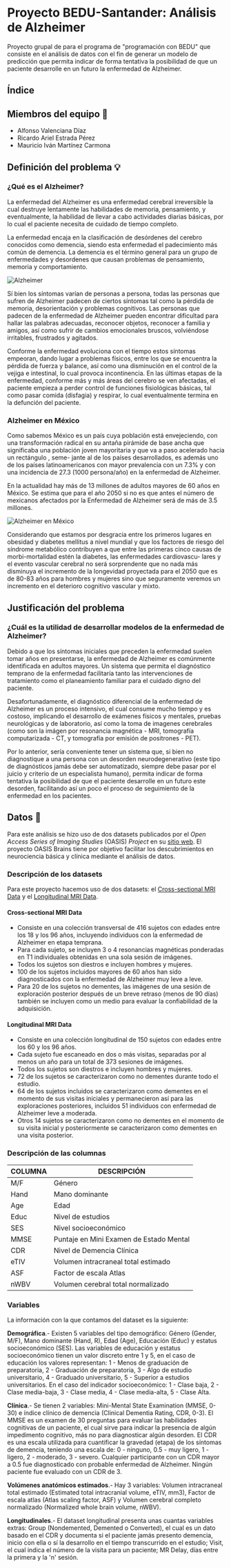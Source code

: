 # Proyecto BEDU-Santander: Análisis de Alzheimer

Proyecto grupal de para el programa de "programación con BEDU" que consiste en el análisis de datos con el fin de generar un modelo de predicción que permita indicar de forma tentativa la posibilidad de que un paciente desarrolle en un futuro la enfermedad de Alzheimer.

## Índice


## Miembros del equipo 👥

* Alfonso Valenciana Díaz
* Ricardo Ariel Estrada Pérez
* Mauricio Iván Martínez Carmona

## Definición del problema 💡

### ¿Qué es el Alzheimer?
La enfermedad del Alzheimer es una enfermedad cerebral irreversible la cual destruye lentamente las habilidades de memoria, pensamiento, y eventualmente, la habilidad de llevar a cabo actividades diarias básicas, por lo cual el paciente necesita de cuidado de tiempo completo.

La enfermedad encaja en la clasificación de desórdenes del cerebro conocidos como demencia, siendo esta enfermedad el padecimiento más común de demencia. La demencia es el término general para un grupo de enfermedades y desordenes que causan problemas de pensamiento, memoria y comportamiento.

![Alzheimer](https://di-capacitados.com/images/easyblog_articles/84/b2ap3_large_alzeimer-demencia-senil.jpg)

Sí bien los síntomas varían de personas a persona, todas las personas que sufren de Alzheimer padecen de ciertos síntomas tal como la pérdida de memoria, desorientación y problemas cognitivos. Las personas que padecen de la enfermedad de Alzheimer pueden encontrar dificultad para hallar las palabras adecuadas, reconocer objetos, reconocer a familia y amigos, así como sufrir de cambios emocionales bruscos, volviéndose irritables, frustrados y agitados.

Conforme la enfermedad evoluciona con el tiempo estos síntomas empeoran, dando lugar a problemas físicos, entre los que se encuentra la pérdida de fuerza y balance, así como una disminución en el control de la vejiga e intestinal, lo cual provoca incontinencia. En las últimas etapas de la enfermedad, conforme más y más áreas del cerebro se ven afectadas, el paciente empieza a perder control de funciones fisiológicas básicas, tal como pasar comida (disfagia) y respirar, lo cual eventualmente termina en la defunción del paciente.

### Alzheimer en México

Como sabemos México es un país cuya población está envejeciendo, con una transformación radical en su antaña pirámide de base ancha que significaba una población joven mayoritaria y que va a paso acelerado hacia un rectángulo , seme- jante al de los países desarrollados, es además uno de los países latinoamericanos con mayor prevalencia con un 7.3% y con una incidencia de 27.3 (1000 persona/año) en la enfermedad de Alzheimer.

En la actualidad hay más de 13 millones de adultos mayores de 60 años en México. Se estima que para el año 2050 si no es que antes el número de mexicanos afectados por la Enfermedad de Alzheimer será de más de 3.5 millones.

![Alzheimer en México](https://www.alzheimermexico.org.mx/images/resources/tab-2-1.jpg)

Considerando que estamos por desgracia entre los primeros lugares en obesidad y diabetes mellitus a nivel mundial y que los factores de riesgo del síndrome metabólico contribuyen a que entre las primeras cinco causas de morbi-mortalidad estén la diabetes, las enfermedades cardiovascu- lares y el evento vascular cerebral no será sorprendente que no nada más disminuya el incremento de la longevidad proyectada para el 2050 que es de 80-83 años para hombres y mujeres sino que seguramente veremos un incremento en el deterioro cognitivo vascular y mixto.

## Justificación del problema

### ¿Cuál es la utilidad de desarrollar modelos de la enfermedad de Alzheimer?

Debido a que los síntomas iniciales que preceden la enfermedad suelen tomar años en presentarse, la enfermedad de Alzheimer es comúnmente identificada en adultos mayores. Un sistema que permita el diagnóstico temprano de la enfermedad facilitaría tanto las intervenciones de tratamiento como el planeamiento familiar para el cuidado digno del paciente.

Desafortunadamente, el diagnóstico diferencial de la enfermedad de Alzheimer es un proceso intensivo, el cual consume mucho tiempo y es costoso, implicando el desarrollo de exámenes físicos y mentales, pruebas neurológicas y de laboratorio, así como la toma de imagenes cerebrales (como son la imágen por resonancia magnética - MRI, tomografía computarizada - CT, y tomografía por emisión de positrones - PET).

Por lo anterior, sería conveniente tener un sistema que, si bien no diagnostique a una persona con un desorden neurodegenerativo (este tipo de diagnósticos jamás debe ser automatizado, siempre debe pasar por el juicio y criterio de un especialista humano), permita indicar de forma tentativa la posibilidad de que el paciente desarrolle en un futuro este desorden, facilitando así un poco el proceso de seguimiento de la enfermedad en los pacientes.

## Datos 📃

Para este análisis se hizo uso de dos datasets publicados por el _Open Access Series of Imaging Studies_ (OASIS) _Project_ en su [sitio web](https://www.oasis-brains.org/#data).
El proyecto OASIS Brains tiene por objetivo facilitar los descubrimientos en neurociencia básica y clínica mediante el análisis de datos.

### Descripción de los datasets


Para este proyecto hacemos uso de dos datasets: el [Cross-sectional MRI Data](https://www.oasis-brains.org/#data) y el [Longitudinal MRI Data](https://www.oasis-brains.org/#data).

#### Cross-sectional MRI Data
* Consiste en una colección transversal de 416 sujetos con edades entre los 18 y los 96 años, incluyendo individuos con la enfermedad de Alzheimer en etapa temprana.
* Para cada sujeto, se incluyen 3 o 4 resonancias magnéticas ponderadas en T1 individuales obtenidas en una sola sesión de imágenes.
* Todos los sujetos son diestros e incluyen hombres y mujeres.
* 100 de los sujetos incluidos mayores de 60 años han sido diagnosticados con la enfermedad de Alzheimer muy leve a leve.
* Para 20 de los sujetos no dementes, las imágenes de una sesión de exploración posterior después de un breve retraso (menos de 90 días) también se incluyen como un medio para evaluar la confiabilidad de la adquisición.

#### Longitudinal MRI Data
* Consiste en una colección longitudinal de 150 sujetos con edades entre los 60 y los 96 años.
* Cada sujeto fue escaneado en dos o más visitas, separadas por al menos un año para un total de 373 sesiones de imágenes.
* Todos los sujetos son diestros e incluyen hombres y mujeres.
* 72 de los sujetos se caracterizaron como no dementes durante todo el estudio. 
* 64 de los sujetos incluidos se caracterizaron como dementes en el momento de sus visitas iniciales y permanecieron así para las exploraciones posteriores, incluidos 51 individuos con enfermedad de Alzheimer leve a moderada. 
* Otros 14 sujetos se caracterizaron como no dementes en el momento de su visita inicial y posteriormente se caracterizaron como dementes en una visita posterior.

### Descripción de las columnas

| COLUMNA | DESCRIPCIÓN 
| -- | -- 
| M/F | Género 
| Hand | Mano dominante 
| Age | Edad 
| Educ | Nivel de estudios 
| SES | Nivel socioeconómico 
| MMSE | Puntaje en Mini Examen de Estado Mental 
| CDR | Nivel de Demencia Clínica  
| eTIV | Volumen intracraneal total estimado 
| ASF | Factor de escala Atlas
| nWBV | Volumen cerebral total normalizado

### Variables

La información con la que contamos del dataset es la siguiente:

**Demográfica**.- Existen 5 variables del tipo demográfico: Género (Gender, M/F), Mano dominante (Hand, R), Edad (Age), Educación (Educ) y estatus socioeconómico (SES). Las variables de educación y estatus socioeconómico tienen un valor discreto entre 1 y 5, en el caso de educación los valores representan: 
1 - Menos de graduación de preparatoria, 
2 - Graduación de preparatoria, 
3 - Algo de estudio universitario, 
4 - Graduado universitario, 
5 - Superior a estudios universitarios. En el caso del indicador socioeconómico: 1 - Clase baja, 2 - Clase media-baja, 3 - Clase media, 4 - Clase media-alta, 5 - Clase Alta.

**Clínica**.- Se tienen 2 variables: Mini-Mental State Examination (MMSE, 0-30) e índice clínico de demencia (Clinical Dementia Rating, CDR, 0-3). El MMSE es un examen de 30 preguntas para evaluar las habilidades cognitivas de un paciente, el cual sirve para indicar la presencia de algún impedimento cognitivo, más no para diagnosticar algún desorden. 
El CDR es una escala utilizada para cuantificar la gravedad (etapa) de los síntomas de demencia, teniendo una escala de: 0 - ninguno, 0.5 - muy ligero, 1 - ligero, 2 - moderado, 3 - severo. Cualquier participante con un CDR mayor a 0.5 fue diagnosticado con probable enfermedad de Alzheimer. Ningún paciente fue evaluado con un CDR de 3.

**Volúmenes anatómicos estimados**.- Hay 3 variables: Volumen intracraneal total estimado (Estimated total intracranial volume, eTIV, mm3), Factor de escala atlas (Atlas scaling factor, ASF) y Volumen cerebral completo normalizado (Normalized whole brain volume, nWBV).

**Longitudinales**.- El dataset longitudinal presenta unas cuantas variables extras: Group (Nondemented, Demented o Converted), el cual es un dato basado en el CDR y documenta si el paciente jamás presento demencia, inicio con ella o sí la desarrollo en el tiempo transcurrido en el estudio; Visit, el cual indica el número de la visita para un paciente; MR Delay, días entre la primera y la 'n' sesión.
